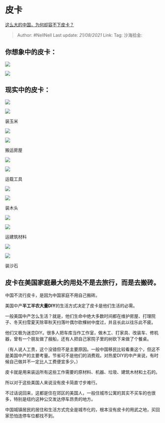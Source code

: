 # 皮卡
[这么大的中国，为何却容不下皮卡？](https://www.zhihu.com/question/48425484/answer/1766420041)

> Author: #NellNell
> Last update: *21/08/2021*
> Link:
> Tag:
> 沙海拾金:

## 你想象中的皮卡：

![](https://pic3.zhimg.com/50/v2-f7b84e2561369d7aafb1fa16bacb32da_720w.jpg?source=c8b7c179)

![](https://pic3.zhimg.com/80/v2-f7b84e2561369d7aafb1fa16bacb32da_720w.jpg?source=c8b7c179)

## 现实中的皮卡：

![](https://pic3.zhimg.com/50/v2-25316668061b5949e9a3e8c67a066a3b_720w.jpg?source=c8b7c179)

![](https://pic3.zhimg.com/80/v2-25316668061b5949e9a3e8c67a066a3b_720w.jpg?source=c8b7c179)

装玉米

![](https://pic1.zhimg.com/50/v2-422ac3b4209e6a1c77075b0024913f7f_720w.jpg?source=c8b7c179)

![](https://pic1.zhimg.com/80/v2-422ac3b4209e6a1c77075b0024913f7f_720w.jpg?source=c8b7c179)

搬运房屋

![](https://pic2.zhimg.com/50/v2-c11e1f0822cfa3c5b59b868866c546a5_720w.jpg?source=c8b7c179)

![](https://pic2.zhimg.com/80/v2-c11e1f0822cfa3c5b59b868866c546a5_720w.jpg?source=c8b7c179)

运载工具

![](https://pic1.zhimg.com/50/v2-677d29302d0face18eda4e46d55a8fe3_720w.jpg?source=c8b7c179)

![](https://pic1.zhimg.com/80/v2-677d29302d0face18eda4e46d55a8fe3_720w.jpg?source=c8b7c179)

装木头

![](https://pica.zhimg.com/50/v2-d731f0bc9f4fcfdc9992cbb7f6e0cfae_720w.jpg?source=c8b7c179)

![](https://pica.zhimg.com/80/v2-d731f0bc9f4fcfdc9992cbb7f6e0cfae_720w.jpg?source=c8b7c179)

运建筑材料

![](https://pica.zhimg.com/50/v2-d805d07b29e5ad0614086b829c84a607_720w.jpg?source=c8b7c179)

![](https://pica.zhimg.com/80/v2-d805d07b29e5ad0614086b829c84a607_720w.jpg?source=c8b7c179)

装沙石

## 皮卡在美国家庭最大的用处不是去旅行，而是去搬砖。

中国不流行皮卡，是因为中国家庭不用自己搬砖。

美国中产**半工半农大量DIY**的生活方式决定了皮卡是他们生活的必需。

一般美国中产怎么生活？就是，他们生命中绝大多数时间都在维护房屋、打理院子、冬天扫雪夏天除草秋天扫落叶偶尔砍棵树中度过，并且长此以往乐此不疲。

他们又极为迷恋DIY。很多人把车库当作工作室，做木工、打家具、改装车、修机器，曾有一个朋友做了艘船，还有人把自己家院子里的树砍下来做了个餐桌。

（有人说人工贵，这个没错但不是主要原因。一般中国移民比较看重这个，但这不是美国中产的主要考量。节省可不是他们的消费观。对热爱DIY的中产来说，有时候自己做并不一定比人工费便宜多少。）

皮卡就是用来装运所有这些工作需要的原材料、机器、垃圾、建筑木材和土石的。

所以对于这些美国人来说没有皮卡简直寸步难行。

不过话说回来，这都是住在郊区的美国人，一般住城市公寓的其实不买车的也很多，特别是纽约这种公交发达停车昂贵的地方。

中国城镇居民的居住和生活方式完全是城市化的，根本没有皮卡的用武之地，买回家恐怕连停车位都找不到。
